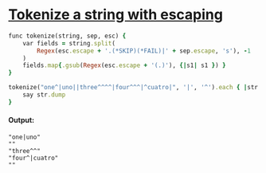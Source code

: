 [1]: https://rosettacode.org/wiki/Tokenize_a_string_with_escaping

# [Tokenize a string with escaping][1]

```ruby
func tokenize(string, sep, esc) {
    var fields = string.split(
        Regex(esc.escape + '.(*SKIP)(*FAIL)|' + sep.escape, 's'), -1
    )
    fields.map{.gsub(Regex(esc.escape + '(.)'), {|s1| s1 }) }
}

tokenize("one^|uno||three^^^^|four^^^|^cuatro|", '|', '^').each { |str|
    say str.dump
}
```

#### Output:
```
"one|uno"
""
"three^^"
"four^|cuatro"
""
```
